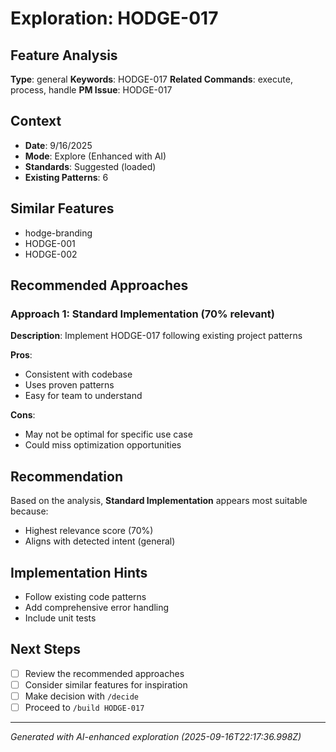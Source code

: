 # Exploration: HODGE-017

## Feature Analysis
**Type**: general
**Keywords**: HODGE-017
**Related Commands**: execute, process, handle
**PM Issue**: HODGE-017

## Context
- **Date**: 9/16/2025
- **Mode**: Explore (Enhanced with AI)
- **Standards**: Suggested (loaded)
- **Existing Patterns**: 6


## Similar Features
- hodge-branding
- HODGE-001
- HODGE-002




## Recommended Approaches


### Approach 1: Standard Implementation (70% relevant)
**Description**: Implement HODGE-017 following existing project patterns

**Pros**:
- Consistent with codebase
- Uses proven patterns
- Easy for team to understand

**Cons**:
- May not be optimal for specific use case
- Could miss optimization opportunities


## Recommendation
Based on the analysis, **Standard Implementation** appears most suitable because:
- Highest relevance score (70%)
- Aligns with detected intent (general)


## Implementation Hints
- Follow existing code patterns
- Add comprehensive error handling
- Include unit tests

## Next Steps
- [ ] Review the recommended approaches
- [ ] Consider similar features for inspiration
- [ ] Make decision with `/decide`
- [ ] Proceed to `/build HODGE-017`

---
*Generated with AI-enhanced exploration (2025-09-16T22:17:36.998Z)*
